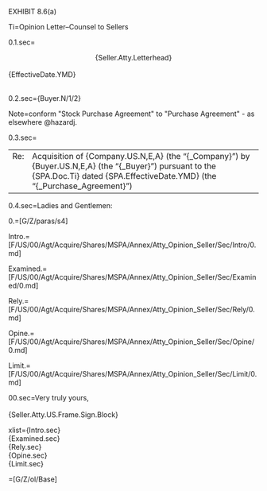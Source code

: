 EXHIBIT 8.6(a)

Ti=Opinion Letter–Counsel to Sellers


0.1.sec=<center>{Seller.Atty.Letterhead}</center><br>{EffectiveDate.YMD}<br><br>

0.2.sec={Buyer.N/1/2}

Note=conform "Stock Purchase Agreement" to "Purchase Agreement" - as elsewhere @hazardj.

0.3.sec=<table><tr><td valign="top" width="7%">Re:</td><td>Acquisition of {Company.US.N,E,A} (the “{_Company}”) by {Buyer.US.N,E,A} (the “{_Buyer}”) pursuant to the {SPA.Doc.Ti} dated {SPA.EffectiveDate.YMD} (the “{_Purchase_Agreement}”)</td></tr></table>

0.4.sec=Ladies and Gentlemen:

0.=[G/Z/paras/s4]

Intro.=[F/US/00/Agt/Acquire/Shares/MSPA/Annex/Atty_Opinion_Seller/Sec/Intro/0.md]

Examined.=[F/US/00/Agt/Acquire/Shares/MSPA/Annex/Atty_Opinion_Seller/Sec/Examined/0.md]

Rely.=[F/US/00/Agt/Acquire/Shares/MSPA/Annex/Atty_Opinion_Seller/Sec/Rely/0.md]

Opine.=[F/US/00/Agt/Acquire/Shares/MSPA/Annex/Atty_Opinion_Seller/Sec/Opine/0.md]

Limit.=[F/US/00/Agt/Acquire/Shares/MSPA/Annex/Atty_Opinion_Seller/Sec/Limit/0.md]

00.sec=Very truly yours,<br><br>{Seller.Atty.US.Frame.Sign.Block}

xlist={Intro.sec}<br>{Examined.sec}<br>{Rely.sec}<br>{Opine.sec}<br>{Limit.sec}

=[G/Z/ol/Base]
